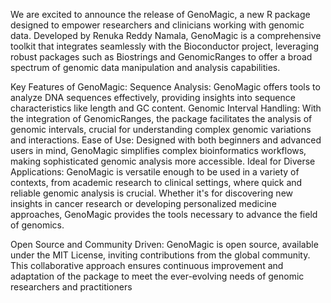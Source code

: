 We are excited to announce the release of GenoMagic, a new R package designed to empower researchers and clinicians working with genomic data. Developed by Renuka Reddy Namala, GenoMagic is a comprehensive toolkit that integrates seamlessly with the Bioconductor project, leveraging robust packages such as Biostrings and GenomicRanges to offer a broad spectrum of genomic data manipulation and analysis capabilities.

Key Features of GenoMagic:
Sequence Analysis: GenoMagic offers tools to analyze DNA sequences effectively, providing insights into sequence characteristics like length and GC content.
Genomic Interval Handling: With the integration of GenomicRanges, the package facilitates the analysis of genomic intervals, crucial for understanding complex genomic variations and interactions.
Ease of Use: Designed with both beginners and advanced users in mind, GenoMagic simplifies complex bioinformatics workflows, making sophisticated genomic analysis more accessible.
Ideal for Diverse Applications:
GenoMagic is versatile enough to be used in a variety of contexts, from academic research to clinical settings, where quick and reliable genomic analysis is crucial. Whether it's for discovering new insights in cancer research or developing personalized medicine approaches, GenoMagic provides the tools necessary to advance the field of genomics.

Open Source and Community Driven:
GenoMagic is open source, available under the MIT License, inviting contributions from the global community. This collaborative approach ensures continuous improvement and adaptation of the package to meet the ever-evolving needs of genomic researchers and practitioners
